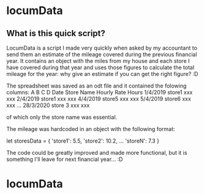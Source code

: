 # locumData

## What is this quick script?

LocumData is a script I made very quickly when asked by my accountant to send them an estimate of the mileage covered during the previous financial year.
It contains an object with the miles from my house and each store I have covered during that year and uses those figures to calculate the total mileage for the year: why give an estimate if you can get the right figure? :D

The spreadsheet was saved as an odt file and it contained the folowing columns:
A           B           C             D
Date        Store Name  Hourly Rate   Hours
1/4/2019    store1      xxx           xxx
2/4/2019    store1      xxx           xxx
4/4/2019    store5      xxx           xxx
5/4/2019    store6      xxx           xxx
...
28/3/2020   store 3     xxx           xxx

of which only the store name was essential.

The mileage was hardcoded in an object with the following format:

let storesData = {
  'store1': 5.5,
  'store2': 10.2,
  ...
  'storeN': 7.3
}

The code could be greatly improved and made more functional, but it is something I'll leave for next financial year... :D
# locumData
